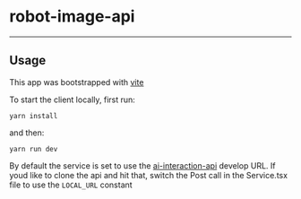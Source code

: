 # robot-image-api

---

## Usage

This app was bootstrapped with [vite](https://vitejs.dev/)

To start the client locally, first run:

`yarn install`

and then:

`yarn run dev`

By default the service is set to use the [ai-interaction-api](https://github.com/CalebTracey/ai-interaction-api) develop URL. If youd like to clone the api and hit that, switch the Post call in the Service.tsx file to use the `LOCAL_URL` constant
